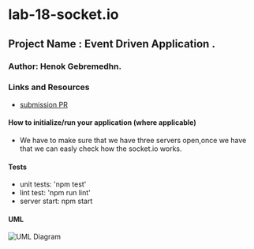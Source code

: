 # lab-18-socket.io

## Project Name : Event Driven Application .

### Author: Henok Gebremedhn.

### Links and Resources

- [submission PR](https://github.com/henok-401-javascript/lab-18-socket.io/pull/3)

#### How to initialize/run your application (where applicable)

- We have to make sure that we have three servers open,once we have that we can easly check how the socket.io works.



#### Tests

- unit tests: 'npm test'
- lint test: 'npm run lint'
- server start: npm start

#### UML

![UML Diagram](git)
